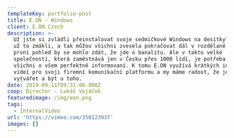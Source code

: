 ```yaml
---
templateKey: portfolio-post
title: E.ON - Windows
client: E.ON Czech
description: >-
  Už jste si zvládli přeinstalovat svoje sedmičkové Windows na desítky? V E.ONu
  už to zmákli, a tak můžou všichni zvesela pokračovat dál v rozdělané práci. Na
  první pohled by se mohlo zdát, že jde o banalitu. Ale v takto velké
  společnosti, která zaměstnává jen v Česku přes 1000 lidí, je potřeba, aby byli
  všichni o všem perfektně informovaní. K tomu E.ON využívá krátkých interních
  videí pro svoji firemní komunikační platformu a my máme radost, že je můžeme
  vytvářet a být u toho.
date: 2019-09-11T09:31:06.808Z
coop: Director - Lukáš Vojáček
featuredimage: /img/eon.png
tags:
  - InternalVideo
url: 'https://vimeo.com/358123937'
images: []
---
```


